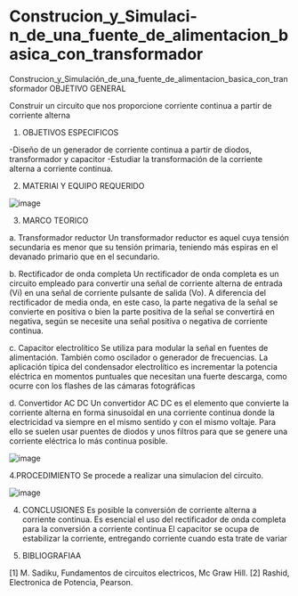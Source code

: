 # Construcion_y_Simulaci-n_de_una_fuente_de_alimentacion_basica_con_transformador
Construcion_y_Simulación_de_una_fuente_de_alimentacion_basica_con_transformador
OBJETIVO GENERAL

Construir un circuito que nos proporcione corriente continua a partir de corriente alterna
1. OBJETIVOS ESPECIFICOS

-Diseño de un generador de corriente continua a partir de diodos, transformador y capacitor
-Estudiar la transformación de la corriente alterna a corriente continua.

2. MATERIAl Y EQUIPO REQUERIDO

![image](https://user-images.githubusercontent.com/101129326/157277268-79514d49-05ec-43c9-b269-3b49159b7ea1.png)

3. MARCO TEORICO

a.	Transformador reductor
Un transformador reductor es aquel cuya tensión secundaria es menor que su tensión primaria, teniendo más espiras en el devanado primario que en el secundario. 

b.	Rectificador de onda completa
Un rectificador de onda completa es un circuito empleado para convertir una señal de corriente alterna de entrada (Vi) en una señal de corriente pulsante de salida (Vo). A diferencia del rectificador de media onda, en este caso, la parte negativa de la señal se convierte en positiva o bien la parte positiva de la señal se convertirá en negativa, según se necesite una señal positiva o negativa de corriente continua.

c.	Capacitor electrolítico
Se utiliza para modular la señal en fuentes de alimentación. También como oscilador o generador de frecuencias. La aplicación típica del condensador electrolítico es incrementar la potencia eléctrica en momentos puntuales que necesitan una fuerte descarga, como ocurre con los flashes de las cámaras fotográficas

d.	Convertidor AC DC
Un convertidor AC DC es el elemento que convierte la corriente alterna en forma sinusoidal en una corriente continua donde la electricidad va siempre en el mismo sentido y con el mismo voltaje. Para ello se suelen usar puentes de diodos y unos filtros para que se genere una corriente eléctrica lo más continua posible.

![image](https://user-images.githubusercontent.com/101129326/157278376-a59cb4e7-fb15-4377-bda8-62e0f317df3a.png)


4.PROCEDIMIENTO
Se procede a realizar una simulacion del circuito.

![image](https://user-images.githubusercontent.com/101129326/157278567-b9e5fd6e-b5e1-4fdd-8767-eccd4107621b.png)

4. CONCLUSIONES
Es posible la conversión de corriente alterna a corriente continua.
Es esencial el uso del rectificador de onda completa para la conversión a corriente continua
El capacitor se ocupa de estabilizar la corriente, entregando corriente cuando esta trate de variar

5. BIBLIOGRAFIAA

[1] 	M. Sadiku, Fundamentos de circuitos electricos, Mc Graw Hill. 
[2] 	Rashid, Electronica de Potencia, Pearson. 




